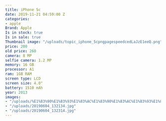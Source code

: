 ```yaml
---
title: iPhone 5c
date: 2019-11-21 04:59:00 Z
categories:
- apple
Brand: Apple
Is in stock: true
Is in sale: true
Thumbnail image: "/uploads/topic_iphone_5cpngpagespeedcedLaJzE1eeQ.png"
price: 200
old price: 260
camera: 8 MP
selfie camera: 1.2 MP
memory: 16 GB
processor: A1
ram: 1GB RAM
screen type: LCD
screen size: 4.0"
battery: 1510 mAh
year: 2013
images:
- "/uploads/%E1%83%90%E1%83%93%E1%83%AC%E1%83%90%E1%83%AC%E1%83%93%E1%83%AC%E1%83%93.jpg"
- "/uploads/20190604_132134.jpg"
- "/uploads/20190604_132314.jpg"
---
```


